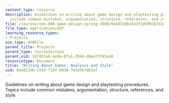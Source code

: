 ```yaml
---
content_type: resource
description: Guidelines on writing about game design and playtesting procedures. Topics
  include common mistakes, argumentation, structure, references, and style.
file: /courses/cms-608-game-design-spring-2008/6e4d13dbc543f1df09387d3d3b7db5af_games.pdf
file_type: application/pdf
learning_resource_types:
- Projects
ocw_type: OCWFile
parent_title: Projects
parent_type: CourseSection
parent_uid: 167451ab-ae9a-6fa1-2944-d8eef3f43ed8
resourcetype: Document
title: 'Writing About Games: Analysis and Style'
uid: 6e4d13db-c543-f1df-0938-7d3d3b7db5af
---
```

Guidelines on writing about game design and playtesting procedures. Topics include common mistakes, argumentation, structure, references, and style.

